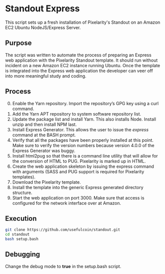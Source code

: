 # Standout Express

This script sets up a fresh installation of Pixelarity's Standout on an Amazon EC2 Ubuntu NodeJS/Express Server.

## Purpose

The script was written to automate the process of preparing an Express web application with the Pixelarity Standout template. It should run without incident on a new Amazon EC2 instance running Ubuntu. Once the template is integrated into the Express web application the developer can veer off into more meaningful study and coding.

## Process

0. Enable the Yarn repository. Import the repository’s GPG key using a curl command.
1. Add the Yarn APT repository to system software repository list.
2. Update the package list and install Yarn. This also installs Node. Install unzip and then install NPM last.
3. Install Express Generator. This allows the user to issue the *express* command at the BASH prompt.
4. Verify that all the packages have been properly installed at this point. Make sure to verify the version numbers because version 4.0.0 of the Express Generator was buggy.
5. Install html2pug so that there is a command line utility that will allow for the conversion of HTML to PUG. Pixelarity is marked up in HTML.
6. Create the web application skeleton by issuing the express command with arguments (SASS and PUG support is required for Pixelarity templates).
7. Download the Pixelarity template.
8. Install the template into the generic Express generated directory structure.
9. Start the web application on port 3000. Make sure that access is configured for the network interface over at Amazon.

## Execution
```sh
git clone https://github.com/usefulcoin/standout.git
cd standout
bash setup.bash
```

## Debugging

Change the debug mode to **true** in the setup.bash script.
